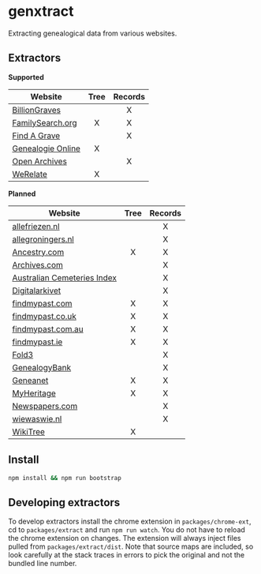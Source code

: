 # genxtract
Extracting genealogical data from various websites.

## Extractors

**Supported**

| Website | Tree | Records |
|---------|:----:|:-------:|
|[BillionGraves](http://billiongraves.com)||X|
|[FamilySearch.org](https://familysearch.org)|X|X|
|[Find A Grave](http://www.findagrave.com)||X|
|[Genealogie Online](https://www.genealogieonline.nl)|X||
|[Open Archives](https://www.openarch.nl)||X|
|[WeRelate](http://www.werelate.org)|X||

**Planned**

| Website | Tree | Records |
|---------|:----:|:-------:|
|[allefriezen.nl](https://www.allefriezen.nl)||X|
|[allegroningers.nl](http://allegroningers.nl)||X|
|[Ancestry.com](http://ancestry.com)|X|X|
|[Archives.com](https://www.archives.com)||X|
|[Australian Cemeteries Index](http://austcemindex.com)||X|
|[Digitalarkivet](https://www.arkivverket.no/eng/Digitalarkivet)||X|
|[findmypast.com](http://www.findmypast.com)|X|X|
|[findmypast.co.uk](http://www.findmypast.co.uk)|X|X|
|[findmypast.com.au](http://www.findmypast.com.au)|X|X|
|[findmypast.ie](http://www.findmypast.ie)|X|X|
|[Fold3](https://www.fold3.com)||X|
|[GenealogyBank](http://www.genealogybank.com)||X|
|[Geneanet](http://www.geneanet.org)|X|X|
|[MyHeritage](https://www.myheritage.com)|X|X|
|[Newspapers.com](https://www.newspapers.com)||X|
|[wiewaswie.nl](https://www.wiewaswie.nl/en/)||X|
|[WikiTree](http://www.wikitree.com)|X||

## Install
````bash
npm install && npm run bootstrap
````

## Developing extractors
To develop extractors install the chrome extension in `packages/chrome-ext`, cd to `packages/extract` and run `npm run watch`. You do not have to reload the chrome extension on changes. The extension will always inject files pulled from `packages/extract/dist`. Note that source maps are included, so look carefully at the stack traces in errors to pick the original and not the bundled line number.
